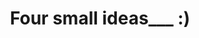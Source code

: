 ---
title: 'Four small ideas___  :)'
redirect_to:
  - 'https://discuss.pencil2d.org/t/four-small-ideas/737'
---